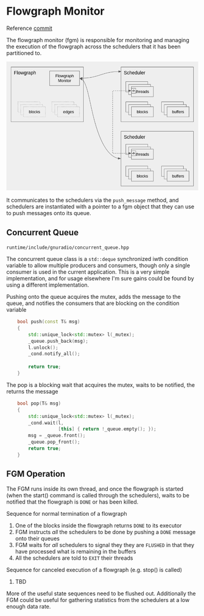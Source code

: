 # Flowgraph Monitor

Reference [commit](https://github.com/gnuradio/newsched/commit/4bac0db0f9e35a929846791f81eae5902265bbc6)

The flowgraph monitor (fgm) is responsible for monitoring and managing the execution of the flowgraph across the schedulers that it has been partitioned to.

![Flowgraph Monitor](images/flowgraph_monitor.png)

It communicates to the schedulers via the `push_message` method, and schedulers are instantiated with a pointer to a fgm object that they can use to push messages onto its queue.

## Concurrent Queue

`runtime/include/gnuradio/concurrent_queue.hpp`

The concurrent queue class is a `std::deque` synchronized iwth condition variable to allow multiple producers and consumers, though only a single consumer is used in the current application.  This is a very simple implementation, and for usage elsewhere I'm sure gains could be found by using a different implementation.

Pushing onto the queue acquires the mutex, adds the message to the queue, and notifies the consumers that are blocking on the condition variable

```cpp
    bool push(const T& msg)
    {
        std::unique_lock<std::mutex> l(_mutex);
        _queue.push_back(msg);
        l.unlock();
        _cond.notify_all();

        return true;
    }
```

The pop is a blocking wait that acquires the mutex, waits to be notified, the returns the message

```cpp
    bool pop(T& msg)
    {
        std::unique_lock<std::mutex> l(_mutex);
        _cond.wait(l,
                   [this] { return !_queue.empty(); });
        msg = _queue.front();
        _queue.pop_front();
        return true;
    }
```

## FGM Operation
The FGM runs inside its own thread, and once the flowgraph is started (when the start() command is called through the schedulers), waits to be notified that the flowgraph is `DONE` or has been killed.

Sequence for normal termination of a flowgraph

1. One of the blocks inside the flowgraph returns `DONE` to its executor
2. FGM instructs _all_ the schedulers to be done by pushing a `DONE` message onto their queues
3. FGM waits for _all_ schedulers to signal they they are `FLUSHED` in that they have processed what is remaining in the buffers
4. All the schedulers are told to `EXIT` their threads

Sequence for canceled execution of a flowgraph (e.g. stop() is called)
1. TBD

More of the useful state sequences need to be flushed out.  Additionally the FGM could be useful for gathering statistics from the schedulers at a low enough data rate.
